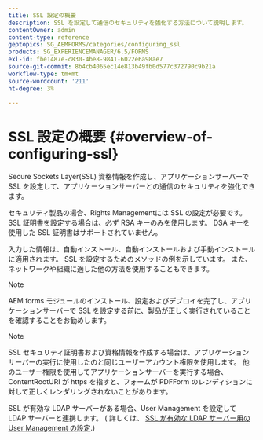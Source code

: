```yaml
---
title: SSL 設定の概要
description: SSL を設定して通信のセキュリティを強化する方法について説明します。
contentOwner: admin
content-type: reference
geptopics: SG_AEMFORMS/categories/configuring_ssl
products: SG_EXPERIENCEMANAGER/6.5/FORMS
exl-id: fbe1487e-c830-4be8-9841-6022e6a98ae7
source-git-commit: 8b4cb4065ec14e813b49fb0d577c372790c9b21a
workflow-type: tm+mt
source-wordcount: '211'
ht-degree: 3%

---
```


# SSL 設定の概要 {#overview-of-configuring-ssl}

Secure Sockets Layer(SSL) 資格情報を作成し、アプリケーションサーバーで SSL を設定して、アプリケーションサーバーとの通信のセキュリティを強化できます。

セキュリティ製品の場合、Rights Managementには SSL の設定が必要です。 SSL 証明書を設定する場合は、必ず RSA キーのみを使用します。 DSA キーを使用した SSL 証明書はサポートされていません。

入力した情報は、自動インストール、自動インストールおよび手動インストールに適用されます。 SSL を設定するためのメソッドの例を示しています。 また、ネットワークや組織に適した他の方法を使用することもできます。

>[!NOTE]
>
>AEM forms モジュールのインストール、設定およびデプロイを完了し、アプリケーションサーバーで SSL を設定する前に、製品が正しく実行されていることを確認することをお勧めします。

>[!NOTE]
>
>SSL セキュリティ証明書および資格情報を作成する場合は、アプリケーションサーバーの実行に使用したのと同じユーザーアカウント権限を使用します。 他のユーザー権限を使用してアプリケーションサーバーを実行する場合、ContentRootURI が https を指すと、フォームが PDFForm のレンディションに対して正しくレンダリングされないことがあります。

SSL が有効な LDAP サーバーがある場合、User Management を設定して LDAP サーバーと連携します。 ( 詳しくは、 [SSL が有効な LDAP サーバー用の User Management の設定](/help/forms/using/admin-help/configure-user-management-ssl-enabled.md#configure-user-management-for-an-ssl-enabled-ldap-server).)
